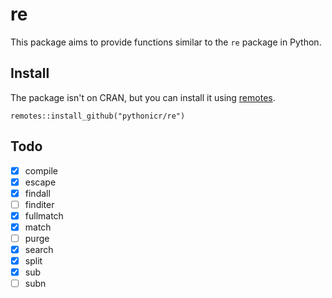 # re

This package aims to provide functions similar to the `re` package in Python.

## Install

The package isn't on CRAN, but you can install it using
[remotes](https://cran.r-project.org/package=remotes).

`remotes::install_github("pythonicr/re")`

## Todo

- [x] compile
- [x] escape
- [x] findall
- [ ] finditer
- [x] fullmatch
- [x] match
- [ ] purge
- [x] search
- [x] split
- [x] sub
- [ ] subn
